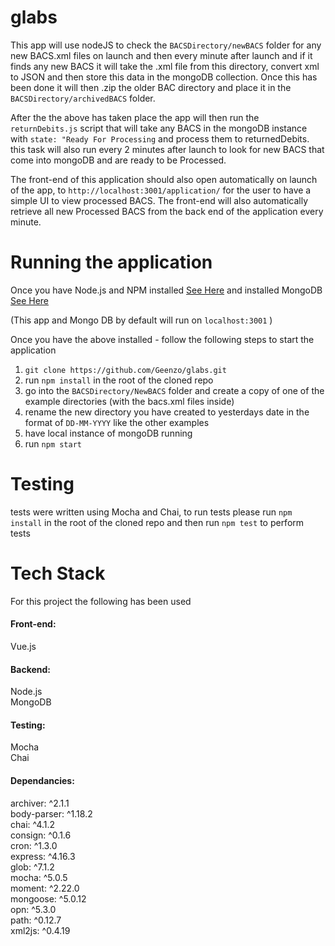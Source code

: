 # glabs
This app will use nodeJS to check the `BACSDirectory/newBACS` folder for any new BACS.xml files on launch and then every minute after launch and if it finds any new BACS it will
take the .xml file from this directory, convert xml to JSON and then store this data in the mongoDB collection. Once this has been done it will then .zip the older BAC directory
and place it in the `BACSDirectory/archivedBACS` folder.

After the the above has taken place the app will then run the `returnDebits.js` script that will take any BACS in the mongoDB instance with `state: "Ready For Processing` and process them to returnedDebits. this task will also run every 2 minutes after launch to look for new BACS that come into mongoDB and are ready to be Processed.

The front-end of this application should also open automatically on launch of the app, to `http://localhost:3001/application/` for the user to have a simple UI to view processed BACS. The front-end will also automatically retrieve all new Processed BACS from the back end of the application every minute.

# Running the application
Once you have Node.js and NPM installed [See Here](https://docs.npmjs.com/getting-started/installing-node)
and installed MongoDB [See Here](https://docs.mongodb.com/manual/installation/)

(This app and Mongo DB by default will run on `localhost:3001` )

Once you have the above installed - follow the following steps to start the application

1. `git clone https://github.com/Geenzo/glabs.git`
2. run `npm install` in the root of the cloned repo
3. go into the `BACSDirectory/NewBACS` folder and create a copy of one of the example directories (with the bacs.xml files inside)
4. rename the new directory you have created to yesterdays date in the format of `DD-MM-YYYY` like the other examples
5. have local instance of mongoDB running
6. run `npm start`

# Testing

 tests were written using Mocha and Chai, to run tests please run `npm install` 
 in the root of the cloned repo and then run `npm test` to perform tests

 # Tech Stack

 For this project the following has been used

 <h4>Front-end:</h4>
 Vue.js

 <h4>Backend:</h4>
 Node.js<br>
 MongoDB

<h4>Testing:</h4>
Mocha<br>
Chai

<h4>Dependancies:</h4>
archiver: ^2.1.1<br>
body-parser: ^1.18.2<br>
chai: ^4.1.2<br>
consign: ^0.1.6<br>
cron: ^1.3.0<br>
express: ^4.16.3<br>
glob: ^7.1.2<br>
mocha: ^5.0.5<br>
moment: ^2.22.0<br>
mongoose: ^5.0.12<br>
opn: ^5.3.0<br>
path: ^0.12.7<br>
xml2js: ^0.4.19<br>